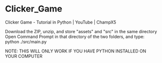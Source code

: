# Clicker_Game
Clicker Game - Tutorial in Python | YouTube | ChampX5

Download the ZIP, unzip, and store "assets" and "src" in the same directory
Open Command Prompt in that directory of the two folders, and type: python ./src/main.py

NOTE: THIS WILL ONLY WORK IF YOU HAVE PYTHON INSTALLED ON YOUR COMPUTER
